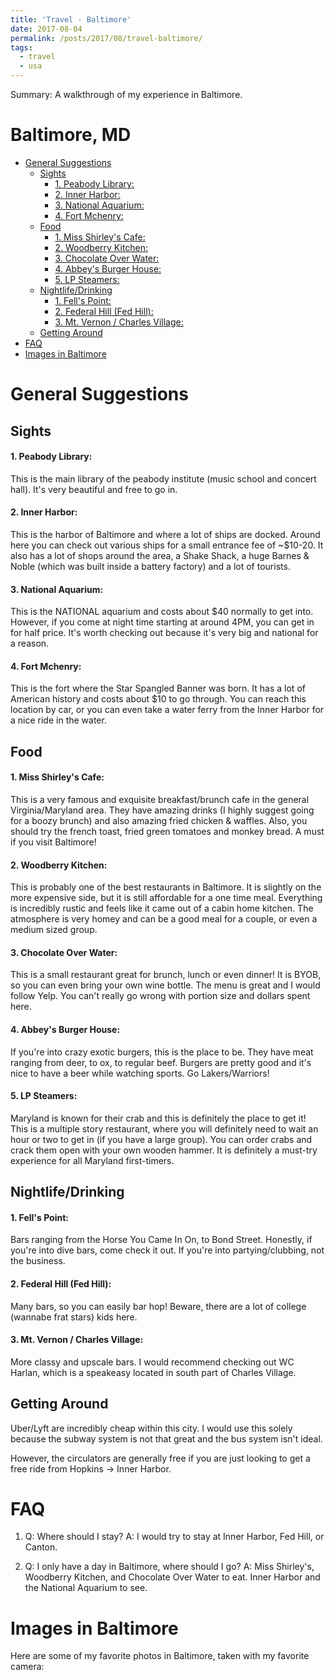 ```yaml
---
title: 'Travel - Baltimore'
date: 2017-08-04
permalink: /posts/2017/08/travel-baltimore/
tags:
  - travel
  - usa
---
```


Summary: A walkthrough of my experience in Baltimore.

# Baltimore, MD
<!-- MarkdownTOC autolink="true" -->

- [General Suggestions](#general-suggestions)
    - [Sights](#sights)
        - [1. Peabody Library:](#1-peabody-library)
        - [2. Inner Harbor:](#2-inner-harbor)
        - [3. National Aquarium:](#3-national-aquarium)
        - [4. Fort Mchenry:](#4-fort-mchenry)
    - [Food](#food)
        - [1. Miss Shirley's Cafe:](#1-miss-shirleys-cafe)
        - [2. Woodberry Kitchen:](#2-woodberry-kitchen)
        - [3. Chocolate Over Water:](#3-chocolate-over-water)
        - [4. Abbey's Burger House:](#4-abbeys-burger-house)
        - [5. LP Steamers:](#5-lp-steamers)
    - [Nightlife/Drinking](#nightlifedrinking)
        - [1. Fell's Point:](#1-fells-point)
        - [2. Federal Hill \(Fed Hill\):](#2-federal-hill-fed-hill)
        - [3. Mt. Vernon / Charles Village:](#3-mt-vernon--charles-village)
    - [Getting Around](#getting-around)
- [FAQ](#faq)
- [Images in Baltimore](#images-in-baltimore)

<!-- /MarkdownTOC -->
# General Suggestions

## Sights
#### 1. Peabody Library: 
This is the main library of the peabody institute (music school and concert hall). It's very beautiful and free to go in.
#### 2. Inner Harbor: 
This is the harbor of Baltimore and where a lot of ships are docked. Around here you can check out various ships for a small entrance fee of ~$10-20. It also has a lot of shops around the area, a Shake Shack, a huge Barnes & Noble (which was built inside a battery factory) and a lot of tourists.
#### 3. National Aquarium: 
This is the NATIONAL aquarium and costs about $40 normally to get into. However, if you come at night time starting at around 4PM, you can get in for half price. It's worth checking out because it's very big and national for a reason.
#### 4. Fort Mchenry: 
This is the fort where the Star Spangled Banner was born. It has a lot of American history and costs about $10 to go through. You can reach this location by car, or you can even take a water ferry from the Inner Harbor for a nice ride in the water.

## Food
#### 1. Miss Shirley's Cafe: 
This is a very famous and exquisite breakfast/brunch cafe in the general Virginia/Maryland area. They have amazing drinks (I highly suggest going for a boozy brunch) and also amazing fried chicken & waffles. Also, you should try the french toast, fried green tomatoes and monkey bread. A must if you visit Baltimore!

#### 2. Woodberry Kitchen:
This is probably one of the best restaurants in Baltimore. It is slightly on the more expensive side, but it is still affordable for a one time meal. Everything is incredibly rustic and feels like it came out of a cabin home kitchen. The atmosphere is very homey and can be a good meal for a couple, or even a medium sized group.

#### 3. Chocolate Over Water:
This is a small restaurant great for brunch, lunch or even dinner! It is BYOB, so you can even bring your own wine bottle. The menu is great and I would follow Yelp. You can't really go wrong with portion size and dollars spent here.

#### 4. Abbey's Burger House:
If you're into crazy exotic burgers, this is the place to be. They have meat ranging from deer, to ox, to regular beef. Burgers are pretty good and it's nice to have a beer while watching sports. Go Lakers/Warriors!

#### 5. LP Steamers:
Maryland is known for their crab and this is definitely the place to get it! This is a multiple story restaurant, where you will definitely need to wait an hour or two to get in (if you have a large group). You can order crabs and crack them open with your own wooden hammer. It is definitely a must-try experience for all Maryland first-timers.

## Nightlife/Drinking
#### 1. Fell's Point:
Bars ranging from the Horse You Came In On, to Bond Street. Honestly, if you're into dive bars, come check it out. If you're into partying/clubbing, not the business.

#### 2. Federal Hill (Fed Hill):
Many bars, so you can easily bar hop! Beware, there are a lot of college (wannabe frat stars) kids here.

#### 3. Mt. Vernon / Charles Village:
More classy and upscale bars. I would recommend checking out WC Harlan, which is a speakeasy located in south part of Charles Village. 

## Getting Around
Uber/Lyft are incredibly cheap within this city. I would use this solely because the subway system is not that great and the bus system isn't ideal.

However, the circulators are generally free if you are just looking to get a free ride from Hopkins -> Inner Harbor. 

# FAQ
1. Q: Where should I stay? 
A: I would try to stay at Inner Harbor, Fed Hill, or Canton.

2. Q: I only have a day in Baltimore, where should I go?
A: Miss Shirley's, Woodberry Kitchen, and Chocolate Over Water to eat. Inner Harbor and the National Aquarium to see. 

# Images in Baltimore
Here are some of my favorite photos in Baltimore, taken with my favorite camera:



